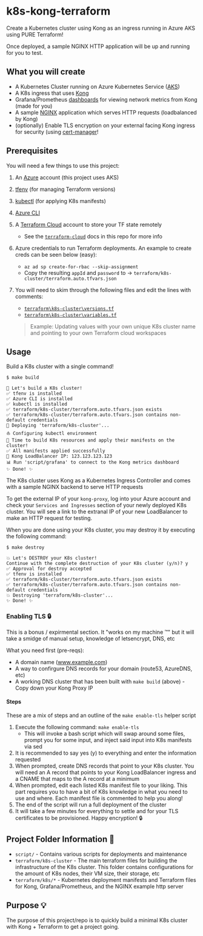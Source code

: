 # k8s-kong-terraform

Create a Kubernetes cluster using Kong as an ingress running in Azure AKS using PURE Terraform!

Once deployed, a sample NGINX HTTP application will be up and running for you to test.

## What you will create

- A Kubernetes Cluster running on Azure Kubernetes Service ([AKS](https://azure.microsoft.com/en-us/services/kubernetes-service/#overview))
- A K8s ingress that uses [Kong](https://konghq.com/)
- Grafana/Prometheus [dashboards](https://grafana.com/grafana/dashboards/7424) for viewing network metrics from Kong (made for you)
- A sample [NGINX](https://www.nginx.com/) application which serves HTTP requests (loadbalanced by Kong)
- (optionally) Enable TLS encryption on your external facing Kong ingress for security (using [cert-manager](https://cert-manager.io/docs/)!

## Prerequisites

You will need a few things to use this project:

1. An [Azure](https://azure.microsoft.com/en-us/free/) account (this project uses AKS)
1. [tfenv](https://github.com/tfutils/tfenv) (for managing Terraform versions)
1. [kubectl](https://kubernetes.io/docs/tasks/tools/) (for applying K8s manifests)
1. [Azure CLI](https://docs.microsoft.com/en-us/cli/azure/install-azure-cli)
1. A [Terraform Cloud](https://www.terraform.io/cloud) account to store your TF state remotely
    - See the [`terraform-cloud`](docs/terraform-cloud.md) docs in this repo for more info
1. Azure credentials to run Terraform deployments. An example to create creds can be seen below (easy):
    - `az ad sp create-for-rbac --skip-assignment`
    - Copy the resulting `appId` and `password` to -> `terraform/k8s-cluster/terraform.auto.tfvars.json`
1. You will need to skim through the following files and edit the lines with comments:
    - [`terraform\k8s-cluster\versions.tf`](terraform\k8s-cluster\versions.tf)
    - [`terraform\k8s-cluster\variables.tf`](terraform\k8s-cluster\variables.tf)

    > Example: Updating values with your own unique K8s cluster name and pointing to your own Terraform cloud workspaces

## Usage

Build a K8s cluster with a single command!

```console
$ make build

🔨 Let's build a K8s cluster!
✅ tfenv is installed
✅ Azure CLI is installed
✅ kubectl is installed
✅ terraform/k8s-cluster/terraform.auto.tfvars.json exists
✅ terraform/k8s-cluster/terraform.auto.tfvars.json contains non-default credentials
🚀 Deploying 'terraform/k8s-cluster'...
⛵ Configuring kubectl environment
🔨 Time to build K8s resources and apply their manifests on the cluster!
✅ All manifests applied successfully
🦍 Kong LoadBalancer IP: 123.123.123.123
📊 Run 'script/grafana' to connect to the Kong metrics dashboard
✨ Done! ✨
```

The K8s cluster uses Kong as a Kubernetes Ingress Controller and comes with a sample NGINX backend to serve HTTP requests

To get the external IP of your `kong-proxy`, log into your Azure account and check your `Services and Ingresses` section of your newly deployed K8s cluster. You will see a link to the extranal IP of your new LoadBalancer to make an HTTP request for testing.

When you are done using your K8s cluster, you may destroy it by executing the following command:

```console
$ make destroy

💥 Let's DESTROY your K8s cluster!
Continue with the complete destruction of your K8s cluster (y/n)? y
✅ Approval for destroy accepted
✅ tfenv is installed
✅ terraform/k8s-cluster/terraform.auto.tfvars.json exists
✅ terraform/k8s-cluster/terraform.auto.tfvars.json contains non-default credentials
💥 Destroying 'terraform/k8s-cluster'...
✨ Done! ✨
```

### Enabling TLS 🔒

This is a bonus / expirmental section. It "works on my machine ™" but it will take a smidge of manual setup, knowledge of letsencrypt, DNS, etc

What you need first (pre-reqs):

- A domain name (www.example.com)
- A way to confirgure DNS records for your domain (route53, AzureDNS, etc)
- A working DNS cluster that has been built with `make build` (above) - Copy down your Kong Proxy IP

#### Steps

These are a mix of steps and an outline of the `make enable-tls` helper script

1. Execute the following command: `make enable-tls`
    - This will invoke a bash script which will swap around some files, prompt you for some input, and inject said input into K8s manifests via sed
1. It is recommended to say yes (y) to everything and enter the information requested
1. When prompted, create DNS records that point to your K8s cluster. You will need an A record that points to your Kong LoadBalancer ingress and a CNAME that maps to the A record at a minimum
1. When prompted, edit each listed K8s manifest file to your liking. This part requires you to have a bit of K8s knowledge in what you need to use and where. Each manifest file is commented to help you along!
1. The end of the script will run a full deployment of the cluster
1. It will take a few minutes for everything to settle and for your TLS certificates to be provisioned. Happy encryption! 🔒

## Project Folder Information 📂

- `script/` - Contains various scripts for deployments and maintenance
- `terraform/k8s-cluster` - The main terraform files for building the infrastructure of the K8s cluster. This folder contains configurations for the amount of K8s nodes, their VM size, their storage, etc
- `terraform/k8s/*` - Kubernetes deployment manifests and Terraform files for Kong, Grafana/Prometheus, and the NGINX example http server

## Purpose 💡

The purpose of this project/repo is to quickly build a minimal K8s cluster with Kong + Terraform to get a project going.
